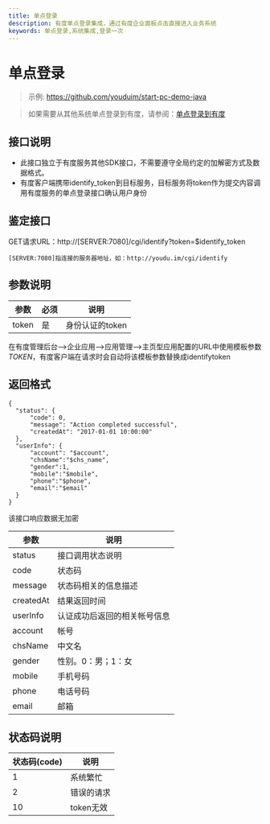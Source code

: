 ```yaml
---
title: 单点登录
description: 有度单点登录集成，通过有度企业面板点击直接进入业务系统
keywords: 单点登录,系统集成,登录一次
---
```


# 单点登录

> 示例: https://github.com/youduim/start-pc-demo-java

> 如果需要从其他系统单点登录到有度，请参阅：[单点登录到有度](b01_00004.md)

## 接口说明

- 此接口独立于有度服务其他SDK接口，不需要遵守全局约定的加解密方式及数据格式。
- 有度客户端携带identify_token到目标服务，目标服务将token作为提交内容调用有度服务的单点登录接口确认用户身份

## 鉴定接口

GET请求URL：http://[SERVER:7080]/cgi/identify?token=$identify_token

```
[SERVER:7080]指连接的服务器地址，如：http://youdu.im/cgi/identify
```

## 参数说明

| 参数  | 必须 | 说明            |
| ----- | ---- | --------------- |
| token | 是   | 身份认证的token |

在有度管理后台-->企业应用-->应用管理-->主页型应用配置的URL中使用模板参数$TOKEN$，有度客户端在请求时会自动将该模板参数替换成identifytoken

## 返回格式

```
{
  "status": {
      "code": 0,
      "message": "Action completed successful",
      "createdAt": "2017-01-01 10:00:00"
  },
  "userInfo": {
      "account": "$account",
      "chsName":"$chs_name",
      "gender":1,
      "mobile":"$mobile",
      "phone":"$phone",
      "email":"$email"
  }
}
```


该接口响应数据无加密

| 参数      | 说明                         |
| --------- | ---------------------------- |
| status    | 接口调用状态说明             |
| code      | 状态码                       |
| message   | 状态码相关的信息描述         |
| createdAt | 结果返回时间                 |
| userInfo  | 认证成功后返回的相关帐号信息 |
| account   | 帐号                         |
| chsName   | 中文名                       |
| gender    | 性别。0：男；1：女           |
| mobile    | 手机号码                     |
| phone     | 电话号码                     |
| email     | 邮箱                         |

## 状态码说明

| 状态码(code) | 说明       |
| ------------ | ---------- |
| 1            | 系统繁忙   |
| 2            | 错误的请求 |
| 10           | token无效  |